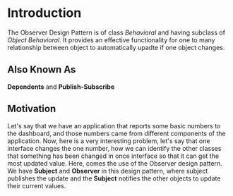 # Introduction
The Observer Design Pattern is of class _Behavioral_ and having subclass of _Object Behavioral_. It provides an effective functionality for one to many relationship between object to automatically upadte if one object changes.

## Also Known As
**Dependents** and **Publish-Subscribe**

## Motivation
Let's say that we have an application that reports some basic numbers to the dashboard, and those numbers came from different components of the application. Now, here is a very interesting problem, let's say that one interface changes the one number, how we can identify the other classes that something has been changed in once interface so that it can get the most updated value. Here, comes the use of the Observer design pattern. We have **Subject** and **Observer** in this design pattern, where subject publishes the update and the **Subject** notifies the other objects to update their current values.
